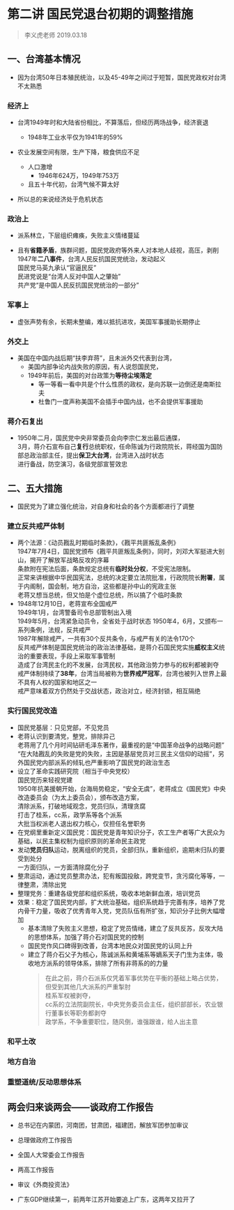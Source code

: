 # 第二讲 国民党退台初期的调整措施
> 李义虎老师 2019.03.18
## 一、台湾基本情况  
* 因为台湾50年日本殖民统治，以及45-49年之间过于短暂，国民党政权对台湾不太熟悉 

### 经济上

* 台湾1949年时和大陆省份相比，不算落后，但经历两场战争，经济衰退  
  * 1948年工业水平仅为1941年的59%
  
* 农业发展空间有限，生产下降，粮食供应不足  
  * 人口激增 
    * 1946年624万，1949年753万  
  * 且五十年代初，台湾气候不算太好  
* 所以总的来说经济处于危机状态


### 政治上
* 派系林立，下层组织瘫痪，失败主义情绪蔓延  

* 且有**省籍矛盾**，族群问题，国民党政府等外来人对本地人歧视，高压，剥削  
    1947年**二八事件**，台湾人民反抗国民党统治，发动起义  
    国民党马英九承认“官逼民反”  
    民进党说是“台湾人反对中国人之肇始”  
    共产党“是中国人民反抗国民党统治的一部分” 

### 军事上
* 虚张声势有余，长期未整编，难以抵抗进攻，美国军事援助长期停止  

### 外交上
* 美国在中国内战后期“扶李弃蒋”，且未派外交代表到台湾，  
  * 美国内部争论内战失败的原因，有人说怨国民党，  
  * 1949年前后，美国的对台政策为**等待尘埃落定**
    * 等一等看一看中共是个什么性质的政权，是向苏联一边倒还是南斯拉夫  
    * 杜鲁门一度声称美国不会插手中国内战，也不会提供军事援助  
  
### 蒋介石复出
* 1950年二月，国民党中央非常委员会向李宗仁发出最后通牒，  
  3月，蒋介石宣布自己**复行**总统职权，任命陈诚为行政院院长，蒋经国为国防部总政治部主任，提出**保卫大台湾**，台湾进入战时状态  
  进行备战，防空演习，各级党部宣誓效忠  

## 二、五大措施  
* 国民党为了建立强化统治，对自身和社会的各个方面都进行了调整  
### 建立反共戒严体制  
* 两个法源：《动员戡乱时期临时条款》，《戡平共匪叛乱条例》  
  1947年7月4日，国民党颁布《戡平共匪叛乱条例》，同时，刘邓大军挺进大别山，揭开了解放军战略反攻的序幕  
  条款附在宪法后面，条款规定总统有**临时处分权**，不受宪法限制。  
  正常来讲根据中华民国宪法，总统的决定要立法院批准，行政院院长**附署**，属于内阁制，国会制，地方自治，这些都是孙中山的宪政主张    
  老蒋又想当总统，但又怕是个虚位总统，所以搞了个临时条款
* 1948年12月10日，老蒋宣布全国戒严  
  1949年1月，台湾警备司令总部管制出入境  
  1949年5月，台湾紧急动员令，全省处于战时状态
  1950年4，6月，又颁布一系列条例，法规，反共戒严  
  1987年解除戒严，一共有30个反共条令，与戒严有关的法令170个  
  反共戒严体制是国民党统治的政治法律基础，是蒋介石国民党实施**威权主义**统治的重要表现，手段上采取军事管制  
  造成了台湾民主化的不发展，台湾民权，其他政治势力参与的权利都被剥夺  
  戒严体制持续了**38年**，台湾当局被称为**世界戒严冠军**，台湾也被列入世界上最不具有人权的国家和地区之一  
  戒严意味着双方仍然处于交战状态，政治对立，经济封锁，相互隔绝
### 实行国民党改造  
* 国民党基层：只见党部，不见党员  
* 老蒋认识到要清党，整党，排除异己  
  老蒋用了几个月时间钻研毛泽东著作，最重视的是“中国革命战争的战略问题”  
  “在大陆戡乱的失败是党的失败，主因是基层党员对三民主义信仰的动摇”，另外国民党内部派系的倾轧也严重影响了国民党的政治生态  
* 设立了革命实践研究院（相当于中央党校）  
  国民党历来轻视党建  
  1950年抗美援朝开始，台海局势稳定，“安全无虞”，老蒋成立《国民党》中央改造委员会（为太上委员会），颁布改造方案，  
  清除派系，打破地域观念，党员归队，清理贪腐  
  打击了桂系，cc系，政学系等各个派系    
  大批当权派老人退出权力核心，仅担任名誉职务  
* 在党纲里重新定义国民党：国民党是青年知识分子，农工生产者等广大民众为基础，以民主集权制为组织原则的革命民主政党  
* 发动**党员归队**运动，脱离组织的党员，全部归队，重新组织，逾期未归队的要受到处分  
  一方面归队，一方面清除腐化分子  
* 整肃运动，通过党员整肃办法，犯有叛国投敌，跨党变节，贪污腐化等等，一律整肃，清除出党  
* 整理党务：重建各级党部和组织系统，吸收本地新鲜血液，培训党员  
* 效果：稳定了国民党内部，扩大统治基础，组织系统趋于完善有序，培养了党内骨干力量，吸收了优秀青年入党，党员队伍有所扩张，知识分子比例大幅增加  
  * 基本清除了失败主义思想，稳定了党员情绪，建立了反共反苏，反攻大陆的思想体系，加强了蒋介石对国民党的控制   
  * 国民党作风口碑得到改善，台湾本地民众对国民党的认同上升   
  * 建立了蒋介石父子为核心，陈诚派系和黄埔系等嫡系天子门生为主体，吸收地方派系的领导体系，排除了所有非蒋系的的力量  
    > 在此之前，蒋介石派系仅凭着军事优势在平衡的基础上略占优势，但受到其他几大派系的严重掣肘  
    > 桂系军权被剥夺，  
      cc系的立法院副院长，中央党务委员会主任，组织部部长，农业银行董事长等职务都剥夺  
      政学系，不争重要职位，随风倒，谁强跟谁，给人出主意
### 和平土改
### 地方自治

### 重塑道统/反动思想体系

## 两会归来谈两会——谈政府工作报告  
* 总书记在内蒙团，河南团，甘肃团，福建团，解放军团参加审议  
* 总理做政府工作报告
* 全国人大常委会工作报告  
* 两高工作报告
* 审议《外商投资法》  

* 广东GDP继续第一，前两年江苏开始要追上广东，这两年又拉开了